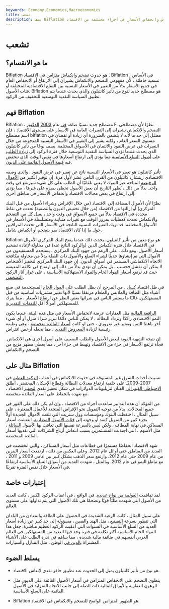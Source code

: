 ```yaml
---
keywords: Economy,Economics,Macroeconomics
title: تشعب
description: يصف Biflation حدوث تضخم متزامن وارتفاع الأسعار والانكماش وانخفاض الأسعار في أجزاء مختلفة من الاقتصاد.
---
```


# تشعب
## ما هو الانقسام؟

[Biflation](/economy) هو حدوث [تضخم](/inflation) [وانكماش متزامن](/deflation) في الاقتصاد . Biflation ، في الأساس تسمية خاطئة ، لأن مفهومي التضخم والانكماش يشيران إلى الارتفاع أو الانخفاض العام في جميع الأسعار بدلاً من التغيير في الأسعار النسبية بين السلع الاقتصادية المختلفة أو فئات الأصول. Biflation هو مصطلح جديد لنوع من تأثير كانتيلون والذي يحدث عندما يتم تطبيق السياسة النقدية التوسعية للتخفيف من الركود.

## فهم Biflation

Biflation ، مصطلح جديد نسبيًا صاغه [في](/centralbank) عام [2003](/monetarypolicy) [الدكتور](/centralbank) F. نظرًا لأن مصطلحي التضخم والانكماش يشيران إلى التغيرات العامة في الأسعار على مستوى الاقتصاد ، فإن اسم مصطلح biflation مضلل إلى حد ما لأنه لا يتضمن بالضرورة أي زيادة أو نقصان في مستوى السعر العام ، ولكنه يشير إلى التغيير في الأسعار النسبية المدفوعة من خلال التغيرات في عرض النقود والائتمان في الأسواق المختلفة. يصف نوعًا من تأثير كانتيلون الذي يحدث عندما تؤدي السياسة النقدية التوسعية خلال فترة الركود إلى [زيادة الطلب](/demand) على [أصول](/asset) [السلع الأساسية](/commodity) مما يؤدي إلى ارتفاع أسعارها في نفس الوقت الذي تنخفض فيه [قيمة الأصول القائمة على الديون](/value).

تأثير كانتيلون هو تغيير في الأسعار النسبية ناتج عن تغيير في عرض النقود ، والذي وصفه الاقتصادي ريتشارد كانتيلون من القرن الثامن عشر لأول مرة. إن توفير الكثير من [الأموال الرخيصة](/cheap-money) المتاحة عبر البنوك لا يعني تلقائيًا أن الطلب على كل شيء سيرتفع في وقت واحد. بدلاً من ذلك ، يُظهر التاريخ أن بعض الأصول تحظى بميزة على غيرها ، مما يؤدي إلى ارتفاع في بعض مجالات الاقتصاد وانخفاض الأسعار في مناطق أخرى.

نظرًا لأن الأموال المضافة إلى الاقتصاد (من خلال الإقراض وشراء الأصول من قبل البنك المركزي) أو إزالتها من الاقتصاد (من خلال تخفيض الديون والتصفية) تحدث في نقاط محددة في الاقتصاد بدلاً من جميع الأسواق في وقت واحد ، يميل كل من التضخم والانكماش تحدث كعمليات بمرور الوقت مع تغيرات متباينة ومتسلسلة في الأسعار في الأسواق المختلفة. قد تربك التغيرات النسبية الناتجة في الأسعار التي تحدث المراقبين حول ما إذا كان الاقتصاد يمر بتضخم أو انكماش شامل.

Biflation هو نوع معين من تأثير كانتيلون. يحدث ذلك عندما يضخ البنك المركزي الأموال في الاقتصاد خلال فترة انكماش الدين (والركود الناتج عنه) في محاولة لإعادة تضخيم أسعار الأصول. ومع ذلك ، على الرغم من جهود البنك المركزي ، يستخدم المستفيدون من الأموال التي تم إنشاؤها حديثًا لشراء السلع والأصول ذات الصلة بدلاً من محاولة مكافحة الاتجاه الانكماشي المستمر في أسواق الديون. إن جهود البنك المركزي لتحفيز الأشخاص لا يمكن أن تفشل فحسب ، بل يمكن أن تؤدي بدلاً من ذلك إلى ارتفاع في تكلفة المعيشة حيث قد ترتفع أسعار المواد الخام والمواد الاستهلاكية الأساسية ، على غرار آثار [الركود التضخمي](/stagflation).

في ظل اقتصاد [كساد](/depression) ، من المرجح أن يظل الطلب على [المواد الخام](/rawmaterials) المستخدمة في صنع أشياء مثل الطاقة والملابس والطعام مرتفعًا نسبيًا لأنها تعتبر مشتريات أساسية من قبل المستهلكين. غالبًا ما يستمر الناس في شرائها بغض النظر عن ارتفاع الأسعار ، مما يترك للمستهلكين أموالًا أقل [للنفقات التقديرية](/discretionary-expense).

[الرافعة المالية](/leverage) مثل العقارات عرضة لانخفاض الأسعار في مثل هذه البيئة. عندما يكون النمو الاقتصادي راكدًا وتزداد البطالة ، لا يمكن للناس دائمًا تبرير شراء منزل أو أي شيء آخر باهظ الثمن ويعتبر غير ضروري ، حتى لو كانت [أسعار الفائدة منخفضة](/interestrate) ، وهي وظيفة رئيسية لزيادة [المعروض النقدي](/moneysupply) ، مما يجعله أرخص اقتراض.

إن نتيجة الشهية القوية لبعض الأصول والطلب الضعيف على أصول أخرى هي الانكماش. فجأة ترتفع الأسعار في جزء من الاقتصاد وتهبط في جزء آخر ، مما يعطي مظهر مزيج من التضخم والانكماش.

## مثال على Biflation

تسببت أحداث السوق غير المسبوقة في حدوث الانكماش في أعقاب [الركود العظيم](/great-recession) في 2007-2009. على خلفية ارتفاع معدلات البطالة وقطاع الإسكان المحتضر ، أطلق [الاحتياطي الفيدرالي](/federalreservesystem) العنان لتريليونات الدولارات في شكل تحفيز نقدي [لتحفيز](/economic-stimulus) الاقتصاد ، مع تعهده بالحفاظ على أسعار الفائدة منخفضة.

من المؤكد أن هذه التدابير ساعدت أجزاء من الاقتصاد ، وإن لم يكن ذلك على الفور في جميع المجالات. بدلاً من توجيه التمويل نحو الإقراض المتجدد للأعمال المتعثرة ، على سبيل المثال ، احتفظت البنوك ومؤسسات وول ستريت التي تلقت الأموال الجديدة أولاً بجزء كبير من التمويل كنقد أو وجهته إلى [فئات الأصول](/assetclasses) [المضاربة](/speculation). انتعشت أسعار المساكن في نهاية المطاف ، ولكن ليس بالسرعة نفسها التي تعافت بها الأصول [السائلة](/liquidity) ، مثل الأسهم ، التي اجتذبت المستثمرين بسبب انتعاش أرباح الشركات التي تغذيها أسعار الفائدة المنخفضة.

شهد الاقتصاد انخفاضًا مستمرًا في قطاعات مثل أسعار المساكن ، والتي انخفضت في العديد من المناطق حتى أوائل عام 2012. وعلى العكس من ذلك ، ارتفعت أسعار البنزين من عام 2009 حتى عام 2012. وارتفع سعر الذهب بشكل كبير بين عامي 2009 و 2011 ، مع تباطؤ النمو في عام 2012. وبالمثل ، شهدت العديد من أسواق السلع الأساسية ارتفاعًا في الأسعار خلال نفس الفترة تقريبًا.

## إعتبارات خاصة

لقد تفاقمت [العولمة من نواحٍ عديدة](/globalization). في الواقع ، في أعقاب الركود الكبير ، كانت العديد من الأصول التي شهدت طلبًا قويًا وتضخمًا هي تلك الأصول التي يتم تداولها على مستوى العالم.

على سبيل المثال ، كانت الرغبة الشديدة في الحصول على الطاقة والمعادن من البلدان التي تتطور بسرعة [التصنيع](/industrialization) ، مثل الهند والصين ، مسؤولة إلى حد كبير عن زيادة أسعار العديد من السلع الأساسية في السنوات التي أعقبت الركود العظيم مباشرة. جعل هذا المواد الخام الأساسية أكثر تكلفة في فترة وجد فيها العديد من المستهلكين في العالم الغربي أنفسهم في ضائقة مالية شديدة ، مما ساهم في ندرة الطلب على الأشياء المشتراة [بالدين في](/credit) الوطن ، مثل المنازل والسيارات.

## يسلط الضوء

- هو نوع من تأثير كانتيلون يميل إلى الحدوث عند تطبيق حافز نقدي لإنعاش الاقتصاد.

- ينطوي التضخم على الانخفاض المتزامن في أسعار الأصول القائمة على الديون مثل الرهون العقارية والأوراق المالية ذات الصلة إلى جانب الاتجاه المتزايد في الأصول القائمة على السلع الأساسية.

- Biflation هو الظهور المتزامن الواضح للتضخم والانكماش في الاقتصاد.

